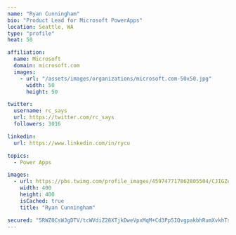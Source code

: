 ```yaml
---
name: "Ryan Cunningham"
bio: "Product Lead for Microsoft PowerApps"
location: Seattle, WA
type: "profile"
heat: 50

affiliation:
  name: Microsoft
  domain: microsoft.com
  images:
    - url: "/assets/images/organizations/microsoft.com-50x50.jpg"
      width: 50
      height: 50

twitter:
  username: rc_says
  url: https://twitter.com/rc_says
  followers: 3016

linkedin:
  url: https://www.linkedin.com/in/rycu

topics:
  - Power Apps

images:
  - url: https://pbs.twimg.com/profile_images/459747717862805504/CJIGZejd_400x400.png
    width: 400
    height: 400
    isCached: true
    title: "Ryan Cunningham"

secured: "5RWZ0CsWJgDTV/tcWVdiZ28XTjkDweVpxMqM+Cd3Pp5IQvgpakbhRumXvkhTsW4bqVwGhobBbEOrXhG6SW7l0kNRTCkzfO3YzctLquZLzUS3eD4kBx/jeCrQWkhyVj4/EhFUx2YCBvuy1j8zSJWIZy41A/8C3oCJ6DC3heUxaSxo3VejrlBNwL/MyuNGWU/rh3fGJP+A0/VZn2mUQnDK3bwyqvnpV+ZH7NA9Scq4TRNmNmar5HpI1CB2iU6mqLI8rolQuvkuCXJmw8VSfy9yYA2DhYWcyEo9rE0Erjb4hz0LcTKVeKafiHQM2sAwFPyfFy0whAwPmcCUhScq9hYtrzAJe4yMOiJQ4a6o15R4qfhhRXacZ1dyQVoXmpGcJxURx38I1iAbp4e0AJvSsysVwfOQAsmBCAS0b+ax4s81m28=;Skht0TrgU1WsTyd5gZRZQw=="
---
```


